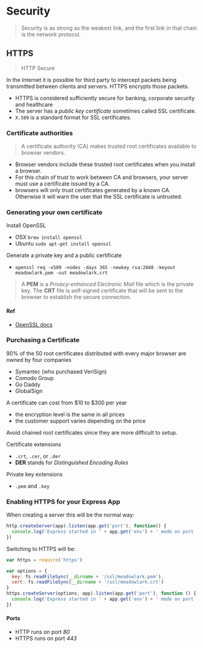 # Security
> Security is as strong as the weakest link, and the first link in that chain is the network protocol.

## HTTPS

> HTTP Secure

In the Internet it is possible for third party to intercept packets being transmitted between clients and servers. HTTPS encrypts those packets.

- HTTPS is considered sufficiently secure for banking, corporate security and healthcare
- The server has a *public key certificate* sometimes called SSL certificate.
- `X.509` is a standard format for SSL certificates.

### Certificate authorities
> A certificate authority (CA) makes trusted root certificates available to browser vendors.

- Browser vendors include these trusted root certificates when you install a browser.
- For this chain of trust to work between CA and browsers, your server must use a certificate issued by a CA.
- browsers will only trust certificates generated by a known CA. Otherwise it will warn the user that the SSL certificate is untrusted.


### Generating your own certificate

Install OpenSSL
- OSX `brew install openssl`
- Ubuntu `sudo apt-get install openssl`

Generate a private key and a public certificate
- `openssl req -x509 -nodes -days 365 -newkey rsa:2048 -keyout meadowlark.pem -out meadowlark.crt`

> A **PEM** is a *Privacy-enhanced Electronic Mail* file which is the private key. The **CRT** file is self-signed certificate that will be sent to the browser to establish the secure connection.

#### Ref

- [OpenSSL docs](http://openssl.org/docs/apps/req.html)

### Purchasing a Certificate

90% of the 50 root certificates distributed with every major browser are owned by four companies

- Symantec (who purchased VeriSign)
- Comodo Group
- Go Daddy
- GlobalSign

A certificate can cost from $10 to $300 per year

- the encryption level is the same in all prices
- the customer support varies depending on the price

Avoid chained root certificates since they are more difficult to setup.

Certificate extensions
- `.crt`, `.cer`, or `.der`
- **DER** stands for *Distinguished Encoding Rules*

Private key extensions
- `.pem` and `.key`

### Enabling HTTPS for your Express App

When creating a server this will be the normal way:

```js
http.createServer(app).listen(app.get('port'), function() {
  console.log('Express started in ' + app.get('env') + ' mode on port ' + app.get('port') + '.')
})
```

Switching to HTTPS will be:

```js
var https = require('https')

var options = {
  key: fs.readFileSync(__dirname + '/ssl/meadowlark.pem'),
  cert: fs.readFileSync(__dirname + '/ssl/meadowlark.crt')
}
https.createServer(options, app).listen(app.get('port'), function () {
  console.log('Express started in ' + app.get('env') + ' mode on port ' + app.get('port') + '.')
})
```

#### Ports

- HTTP runs on port *80*
- HTTPS runs on port *443*














